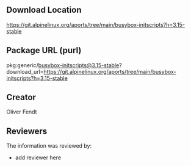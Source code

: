 ## Download Location

https://git.alpinelinux.org/aports/tree/main/busybox-initscripts?h=3.15-stable

## Package URL (purl)

pkg:generic/busybox-initscripts@3.15-stable?download_url=https://git.alpinelinux.org/aports/tree/main/busybox-initscripts?h=3.15-stable

## Creator

Oliver Fendt

## Reviewers

The information was reviewed by:

* add reviewer here
